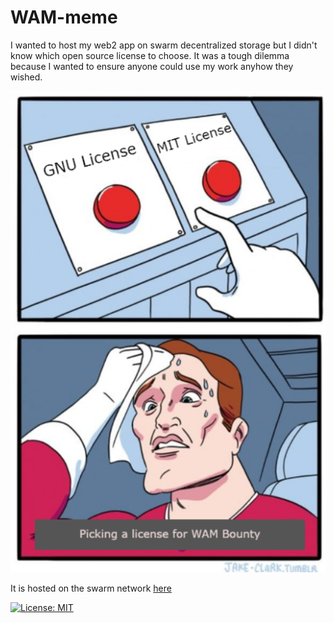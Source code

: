 # WAM-meme
I wanted to host my web2 app on swarm decentralized storage but I didn't know which open source license to choose. It was a tough dilemma because I wanted to ensure anyone could use my work anyhow they wished.

![Meme regarding a license for WAM bounty](https://github.com/adeleke5140/WAM-meme/blob/main/meme-license.png?raw=true)

It is hosted on the swarm network [here](https://gateway.ethswarm.org/access/e84a39c8834233c9c5ddf0677dea8385adf0797bbcc3c1066d41904e10c698a2)

[![License: MIT](https://img.shields.io/badge/License-MIT-yellow.svg)](https://opensource.org/licenses/MIT)
